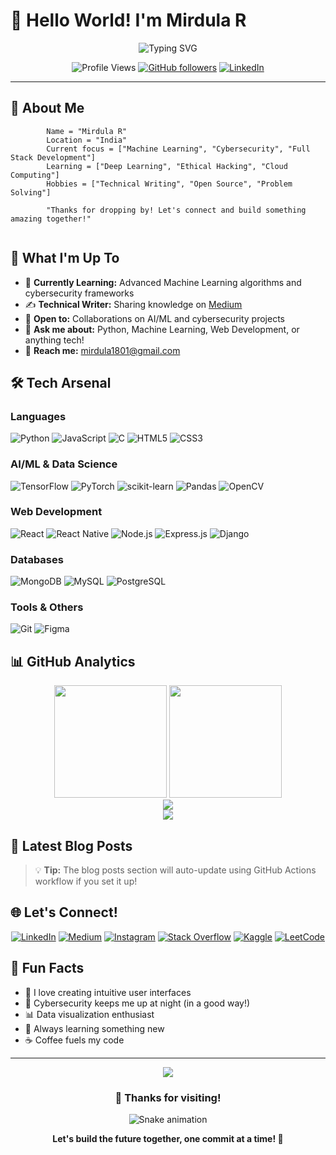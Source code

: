 # 👋 Hello World! I'm Mirdula R

<div align="center">
  <img src="https://readme-typing-svg.demolab.com?font=Fira+Code&weight=600&size=28&pause=1000&color=6366F1&center=true&vCenter=true&random=false&width=600&lines=AI+%26+ML+Enthusiast;Cybersecurity+Passionate;Full+Stack+Developer;Problem+Solver" alt="Typing SVG" />
</div>

<div align="center">
  
  ![Profile Views](https://komarev.com/ghpvc/?username=mirdula18&label=Profile%20views&color=6366F1&style=for-the-badge)
  [![GitHub followers](https://img.shields.io/github/followers/mirdula18?logo=github&style=for-the-badge&color=6366F1)](https://github.com/mirdula18)
  [![LinkedIn](https://img.shields.io/badge/-Connect-6366F1?style=for-the-badge&logo=linkedin&logoColor=white)](https://linkedin.com/in/mirdula-r)
  
</div>

---

## 🚀 About Me

```
        Name = "Mirdula R"
        Location = "India"
        Current focus = ["Machine Learning", "Cybersecurity", "Full Stack Development"]
        Learning = ["Deep Learning", "Ethical Hacking", "Cloud Computing"]
        Hobbies = ["Technical Writing", "Open Source", "Problem Solving"]
        
        "Thanks for dropping by! Let's connect and build something amazing together!"
        

```

## 💼 What I'm Up To

- 🔬 **Currently Learning:** Advanced Machine Learning algorithms and cybersecurity frameworks
- ✍️ **Technical Writer:** Sharing knowledge on [Medium](https://medium.com/@mirdula1801)
- 🤝 **Open to:** Collaborations on AI/ML and cybersecurity projects
- 💬 **Ask me about:** Python, Machine Learning, Web Development, or anything tech!
- 📧 **Reach me:** [mirdula1801@gmail.com](mailto:mirdula1801@gmail.com)

## 🛠️ Tech Arsenal

### Languages
![Python](https://img.shields.io/badge/Python-3776AB?style=for-the-badge&logo=python&logoColor=white)
![JavaScript](https://img.shields.io/badge/JavaScript-F7DF1E?style=for-the-badge&logo=javascript&logoColor=black)
![C](https://img.shields.io/badge/C-00599C?style=for-the-badge&logo=c&logoColor=white)
![HTML5](https://img.shields.io/badge/HTML5-E34F26?style=for-the-badge&logo=html5&logoColor=white)
![CSS3](https://img.shields.io/badge/CSS3-1572B6?style=for-the-badge&logo=css3&logoColor=white)

### AI/ML & Data Science
![TensorFlow](https://img.shields.io/badge/TensorFlow-FF6F00?style=for-the-badge&logo=tensorflow&logoColor=white)
![PyTorch](https://img.shields.io/badge/PyTorch-EE4C2C?style=for-the-badge&logo=pytorch&logoColor=white)
![scikit-learn](https://img.shields.io/badge/scikit--learn-F7931E?style=for-the-badge&logo=scikit-learn&logoColor=white)
![Pandas](https://img.shields.io/badge/Pandas-150458?style=for-the-badge&logo=pandas&logoColor=white)
![OpenCV](https://img.shields.io/badge/OpenCV-27338e?style=for-the-badge&logo=OpenCV&logoColor=white)

### Web Development
![React](https://img.shields.io/badge/React-20232A?style=for-the-badge&logo=react&logoColor=61DAFB)
![React Native](https://img.shields.io/badge/React_Native-20232A?style=for-the-badge&logo=react&logoColor=61DAFB)
![Node.js](https://img.shields.io/badge/Node.js-43853D?style=for-the-badge&logo=node.js&logoColor=white)
![Express.js](https://img.shields.io/badge/Express.js-000000?style=for-the-badge&logo=express&logoColor=white)
![Django](https://img.shields.io/badge/Django-092E20?style=for-the-badge&logo=django&logoColor=white)

### Databases
![MongoDB](https://img.shields.io/badge/MongoDB-4EA94B?style=for-the-badge&logo=mongodb&logoColor=white)
![MySQL](https://img.shields.io/badge/MySQL-005C84?style=for-the-badge&logo=mysql&logoColor=white)
![PostgreSQL](https://img.shields.io/badge/PostgreSQL-316192?style=for-the-badge&logo=postgresql&logoColor=white)

### Tools & Others
![Git](https://img.shields.io/badge/Git-F05032?style=for-the-badge&logo=git&logoColor=white)
![Figma](https://img.shields.io/badge/Figma-F24E1E?style=for-the-badge&logo=figma&logoColor=white)

## 📊 GitHub Analytics

<div align="center">
  <img height="180em" src="https://github-readme-stats.vercel.app/api?username=mirdula18&show_icons=true&theme=tokyonight&hide_border=true&count_private=true" />
  <img height="180em" src="https://github-readme-stats.vercel.app/api/top-langs/?username=mirdula18&layout=compact&theme=tokyonight&hide_border=true" />
</div>

<div align="center">
  <img src="https://github-readme-streak-stats.herokuapp.com/?user=mirdula18&theme=tokyonight&hide_border=true" />
</div>

<div align="center">
  <img src="https://github-profile-trophy.vercel.app/?username=mirdula18&theme=tokyonight&no-frame=true&column=7" />
</div>

## 📝 Latest Blog Posts

<!-- BLOG-POST-LIST:START -->
<!-- BLOG-POST-LIST:END -->

> 💡 **Tip:** The blog posts section will auto-update using GitHub Actions workflow if you set it up!

## 🌐 Let's Connect!

<div align="center">
  
  [![LinkedIn](https://img.shields.io/badge/LinkedIn-0077B5?style=for-the-badge&logo=linkedin&logoColor=white)](https://linkedin.com/in/mirdula-r)
  [![Medium](https://img.shields.io/badge/Medium-12100E?style=for-the-badge&logo=medium&logoColor=white)](https://medium.com/@mirdula1801)
  [![Instagram](https://img.shields.io/badge/Instagram-E4405F?style=for-the-badge&logo=instagram&logoColor=white)](https://instagram.com/mirdula1801)
  [![Stack Overflow](https://img.shields.io/badge/Stack_Overflow-FE7A16?style=for-the-badge&logo=stack-overflow&logoColor=white)](https://stackoverflow.com/users/mirdula-r)
  [![Kaggle](https://img.shields.io/badge/Kaggle-20BEFF?style=for-the-badge&logo=Kaggle&logoColor=white)](https://kaggle.com/mirdula-r)
  [![LeetCode](https://img.shields.io/badge/LeetCode-FFA116?style=for-the-badge&logo=LeetCode&logoColor=black)](https://www.leetcode.com/mirdula01)
  
</div>

## 🎯 Fun Facts

- 🎨 I love creating intuitive user interfaces
- 🔐 Cybersecurity keeps me up at night (in a good way!)
- 📊 Data visualization enthusiast
- 🌱 Always learning something new
- ☕ Coffee fuels my code

---

<div align="center">
  <img src="https://capsule-render.vercel.app/api?type=waving&color=gradient&height=100&section=footer" />
  
  ### 💝 Thanks for visiting! 
  
  ![Snake animation](https://github.com/mirdula18/mirdula18/blob/output/github-contribution-grid-snake.svg)
  
  **Let's build the future together, one commit at a time! 🚀**
</div>
